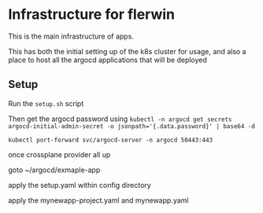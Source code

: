 # Infrastructure for flerwin

This is the main infrastructure of apps.

This has both the initial setting up of the k8s cluster for usage, and also a place to host all the argocd applications that will be deployed

## Setup

Run the `setup.sh` script

Then get the argocd password using `kubectl -n argocd get secrets argocd-initial-admin-secret -o jsonpath='{.data.password}' | base64 -d`

`kubectl port-forward svc/argocd-server -n argocd 50443:443`

once crossplane provider all up

goto ~/argocd/exmaple-app

apply the setup.yaml within config directory

apply the mynewapp-project.yaml and mynewapp.yaml
